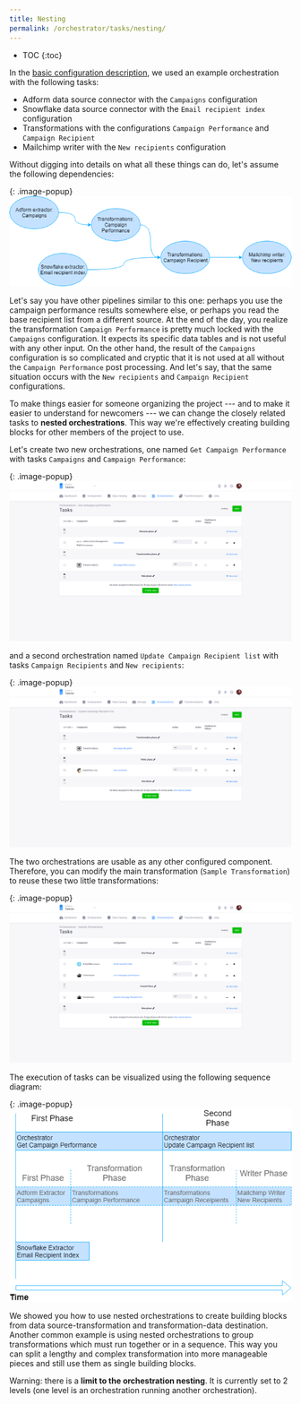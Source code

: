 ```yaml
---
title: Nesting
permalink: /orchestrator/tasks/nesting/
---
```


* TOC
{:toc}

In the [basic configuration description](/orchestrator/tasks/), we used an example orchestration
with the following tasks:

- Adform data source connector with the `Campaigns` configuration
- Snowflake data source connector with the `Email recipient index` configuration
- Transformations with the configurations `Campaign Performance` and `Campaign Recipient`
- Mailchimp writer with the `New recipients` configuration

Without digging into details on what all these things can do, let's assume the following dependencies:

{: .image-popup}
![Task Dependencies](/orchestrator/tasks/nesting/dependencies-1.png)

Let's say you have other pipelines similar to this one: perhaps you use the campaign performance results somewhere else,
or perhaps you read the base recipient list from a different source. At the end of the day, you realize
the transformation `Campaign Performance` is pretty much locked with the `Campaigns` configuration. It expects
its specific data tables and is not useful with any other input. On the other hand, the result of the `Campaigns`
configuration is so complicated and cryptic that it is not used at all without the `Campaign Performance`
post processing. And let's say, that the same situation occurs with the `New recipients` and `Campaign Recipient` configurations.

To make things easier for someone organizing the project --- and to make it easier to understand for newcomers --- we
can change the closely related tasks to **nested orchestrations**. This way we're effectively creating building blocks for
other members of the project to use.

Let's create two new orchestrations, one named `Get Campaign Performance` with tasks `Campaigns` and `Campaign Performance`:

{: .image-popup}
![Screenshot - Orchestration Get Campaign Performance](/orchestrator/tasks/nesting/tasks-1.png)

and a second orchestration named `Update Campaign Recipient list` with tasks `Campaign Recipients` and `New recipients`:

{: .image-popup}
![Screenshot - Orchestration Update Campaign Recipient list](/orchestrator/tasks/nesting/tasks-2.png)

The two orchestrations are usable as any other configured component. Therefore, you can modify the main
transformation (`Sample Transformation`) to reuse these two little transformations:

{: .image-popup}
![Screenshot - Orchestration Update Campaign Recipient list](/orchestrator/tasks/nesting/tasks-3.png)

The execution of tasks can be visualized using the following sequence diagram:

{: .image-popup}
![Screenshot - Orchestration Update Campaign Recipient list](/orchestrator/tasks/nesting/orchestration-sequence-1.png)

We showed you how to use nested orchestrations to create building blocks from data source-transformation and transformation-data destination.
Another common example is using nested orchestrations to group transformations which must run together or in a sequence.
This way you can split a lengthy and complex transformation into more manageable pieces and still use them as single building blocks.

Warning: there is a **limit to the orchestration nesting**. It is currently set to 2 levels (one level is an orchestration running another orchestration).
